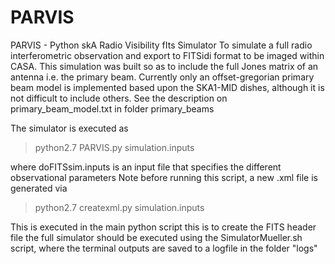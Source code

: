 # PARVIS
PARVIS - Python skA Radio Visibility fIts Simulator
To simulate a full radio interferometric observation and export to FITSidi format to be 
 imaged within CASA. This simulation was built so as to include the full Jones matrix of an
antenna i.e. the primary beam.  Currently only an offset-gregorian primary beam model is
implemented based upon the SKA1-MID dishes, although it is not difficult to include others.
See the description on primary_beam_model.txt in folder primary_beams
      
The simulator is executed as 

>python2.7 PARVIS.py  simulation.inputs
    
where doFITSsim.inputs is an input file that specifies the different 
observational parameters
Note before running this script, a new .xml file is generated via
>python2.7 createxml.py simulation.inputs

This is executed in the main python script
this is to create the FITS header file the full simulator should be executed using the SimulatorMueller.sh script, where the terminal outputs are saved to a logfile in the folder "logs"
